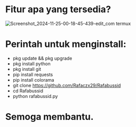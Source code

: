 # Fitur apa yang tersedia? 
![Screenshot_2024-11-25-00-18-45-439-edit_com termux](https://github.com/user-attachments/assets/9e958a3b-b769-449c-bc09-02f763290fec)

# Perintah untuk menginstall:
 - pkg update && pkg upgrade
 - pkg install python
 - pkg install git
 - pip install requests
 - pip install colorama
 - git clone https://github.com/Rafaczx29/Rafabussid
 - cd Rafabussid
 - python rafabussid.py

# Semoga membantu. 
